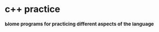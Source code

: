 # c++ practice
<h1 style = "font-size: 15;"> Ыome programs for practicing different aspects of the language </h1>
